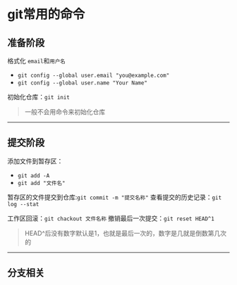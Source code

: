 # git常用的命令
## 准备阶段
格式化 `email`和`用户名`
   * `git config --global user.email "you@example.com"`
   * `git config --global user.name "Your Name"` 

初始化仓库：`git init`
> 一般不会用命令来初始化仓库
<!-- 克隆仓库  :`git clone <git地址>` -->
---
## 提交阶段
添加文件到暂存区：
- `git add -A`
- `git add "文件名"`

暂存区的文件提交到仓库:`git commit -m "提交名称"`
查看提交的历史记录：`git log --stat`

工作区回滚：`git chackout 文件名称`
撤销最后一次提交：`git reset HEAD^1`
> HEAD^后没有数字默认是1，也就是最后一次的，数字是几就是倒数第几次的
---
## 分支相关
